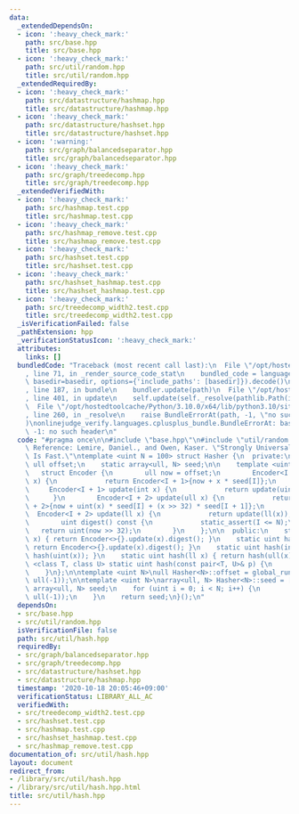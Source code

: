 ```yaml
---
data:
  _extendedDependsOn:
  - icon: ':heavy_check_mark:'
    path: src/base.hpp
    title: src/base.hpp
  - icon: ':heavy_check_mark:'
    path: src/util/random.hpp
    title: src/util/random.hpp
  _extendedRequiredBy:
  - icon: ':heavy_check_mark:'
    path: src/datastructure/hashmap.hpp
    title: src/datastructure/hashmap.hpp
  - icon: ':heavy_check_mark:'
    path: src/datastructure/hashset.hpp
    title: src/datastructure/hashset.hpp
  - icon: ':warning:'
    path: src/graph/balancedseparator.hpp
    title: src/graph/balancedseparator.hpp
  - icon: ':heavy_check_mark:'
    path: src/graph/treedecomp.hpp
    title: src/graph/treedecomp.hpp
  _extendedVerifiedWith:
  - icon: ':heavy_check_mark:'
    path: src/hashmap.test.cpp
    title: src/hashmap.test.cpp
  - icon: ':heavy_check_mark:'
    path: src/hashmap_remove.test.cpp
    title: src/hashmap_remove.test.cpp
  - icon: ':heavy_check_mark:'
    path: src/hashset.test.cpp
    title: src/hashset.test.cpp
  - icon: ':heavy_check_mark:'
    path: src/hashset_hashmap.test.cpp
    title: src/hashset_hashmap.test.cpp
  - icon: ':heavy_check_mark:'
    path: src/treedecomp_width2.test.cpp
    title: src/treedecomp_width2.test.cpp
  _isVerificationFailed: false
  _pathExtension: hpp
  _verificationStatusIcon: ':heavy_check_mark:'
  attributes:
    links: []
  bundledCode: "Traceback (most recent call last):\n  File \"/opt/hostedtoolcache/Python/3.10.0/x64/lib/python3.10/site-packages/onlinejudge_verify/documentation/build.py\"\
    , line 71, in _render_source_code_stat\n    bundled_code = language.bundle(stat.path,\
    \ basedir=basedir, options={'include_paths': [basedir]}).decode()\n  File \"/opt/hostedtoolcache/Python/3.10.0/x64/lib/python3.10/site-packages/onlinejudge_verify/languages/cplusplus.py\"\
    , line 187, in bundle\n    bundler.update(path)\n  File \"/opt/hostedtoolcache/Python/3.10.0/x64/lib/python3.10/site-packages/onlinejudge_verify/languages/cplusplus_bundle.py\"\
    , line 401, in update\n    self.update(self._resolve(pathlib.Path(included), included_from=path))\n\
    \  File \"/opt/hostedtoolcache/Python/3.10.0/x64/lib/python3.10/site-packages/onlinejudge_verify/languages/cplusplus_bundle.py\"\
    , line 260, in _resolve\n    raise BundleErrorAt(path, -1, \"no such header\"\
    )\nonlinejudge_verify.languages.cplusplus_bundle.BundleErrorAt: base.hpp: line\
    \ -1: no such header\n"
  code: "#pragma once\n\n#include \"base.hpp\"\n#include \"util/random.hpp\"\n\n//\
    \ Reference: Lemire, Daniel., and Owen, Kaser. \"Strongly Universal String Hashing\
    \ Is Fast.\"\ntemplate <uint N = 100> struct Hasher {\n  private:\n    static\
    \ ull offset;\n    static array<ull, N> seed;\n\n    template <uint I = 0>\n \
    \   struct Encoder {\n        ull now = offset;\n        Encoder<I + 1> update(uint\
    \ x) {\n            return Encoder<I + 1>{now + x * seed[I]};\n        }\n   \
    \     Encoder<I + 1> update(int x) {\n            return update(uint(x));\n  \
    \      }\n        Encoder<I + 2> update(ull x) {\n            return Encoder<I\
    \ + 2>{now + uint(x) * seed[I] + (x >> 32) * seed[I + 1]};\n        }\n      \
    \  Encoder<I + 2> update(ll x) {\n            return update(ll(x));\n        }\n\
    \        uint digest() const {\n            static_assert(I <= N);\n         \
    \   return uint(now >> 32);\n        }\n    };\n\n  public:\n    static uint hash(uint\
    \ x) { return Encoder<>{}.update(x).digest(); }\n    static uint hash(ull x) {\
    \ return Encoder<>{}.update(x).digest(); }\n    static uint hash(int x) { return\
    \ hash(uint(x)); }\n    static uint hash(ll x) { return hash(ull(x)); }\n    template\
    \ <class T, class U> static uint hash(const pair<T, U>& p) {\n        return Encoder<>{}.update(p.first).update(p.second).digest();\n\
    \    }\n};\n\ntemplate <uint N>\null Hasher<N>::offset = global_runtime_gen().uniform(0ULL,\
    \ ull(-1));\n\ntemplate <uint N>\narray<ull, N> Hasher<N>::seed = []() {\n   \
    \ array<ull, N> seed;\n    for (uint i = 0; i < N; i++) {\n        seed[i] = global_runtime_gen().uniform(0ULL,\
    \ ull(-1));\n    }\n    return seed;\n}();\n"
  dependsOn:
  - src/base.hpp
  - src/util/random.hpp
  isVerificationFile: false
  path: src/util/hash.hpp
  requiredBy:
  - src/graph/balancedseparator.hpp
  - src/graph/treedecomp.hpp
  - src/datastructure/hashset.hpp
  - src/datastructure/hashmap.hpp
  timestamp: '2020-10-18 20:05:46+09:00'
  verificationStatus: LIBRARY_ALL_AC
  verifiedWith:
  - src/treedecomp_width2.test.cpp
  - src/hashset.test.cpp
  - src/hashmap.test.cpp
  - src/hashset_hashmap.test.cpp
  - src/hashmap_remove.test.cpp
documentation_of: src/util/hash.hpp
layout: document
redirect_from:
- /library/src/util/hash.hpp
- /library/src/util/hash.hpp.html
title: src/util/hash.hpp
---
```

